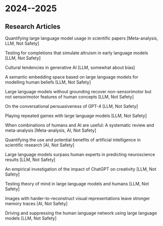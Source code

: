 # 2024--2025
## Research Articles
Quantifying large language model usage in scientific papers [Meta-analysis, LLM, Not Safety]

Testing for completions that simulate altruism in early language models [LLM, Not Safety]

Cultural tendencies in generative AI [LLM, somewhat about bias]

A semantic embedding space based on large language models for modelling human beliefs [LLM, Not Safety]

Large language models without grounding recover non-sensorimotor but not sensorimotor features of human concepts [LLM, Not Safety]

On the conversational persuasiveness of GPT-4 [LLM, Not Safety]

Playing repeated games with large language models [LLM, Not Safety]

When combinations of humans and AI are useful: A systematic review and meta-analysis [Meta-analysis, AI, Not Safety]

Quantifying the use and potential benefits of artificial intelligence in scientific research [AI, Not Safety]

Large language models surpass human experts in predicting neuroscience results [LLM, Not Safety]

An empirical investigation of the impact of ChatGPT on creativity [LLM, Not Safety]

Testing theory of mind in large language models and humans [LLM, Not Safety]

Images with harder-to-reconstruct visual representations leave stronger memory traces [AI, Not Safety]

Driving and suppressing the human language network using large language models [LLM, Not Safety]
